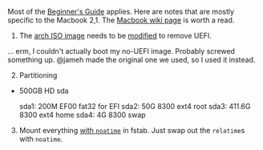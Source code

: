 Most of the [Beginner's Guide](https://wiki.archlinux.org/index.php/Beginners'_Guide) applies. Here are notes that are mostly specific to the Macbook 2,1. The [Macbook wiki page](https://wiki.archlinux.org/index.php/MacBook) is worth a read.

1) The [arch ISO image](https://www.archlinux.org/download/) needs to be [modified](https://wiki.archlinux.org/index.php/Unified_Extensible_Firmware_Interface#Remove_UEFI_boot_support_from_ISO) to remove UEFI.

... erm, I couldn't actually boot my no-UEFI image. Probably screwed something up. @jameh made the original one we used, so I used it instead.

2) Partitioning

* 500GB HD sda

  sda1: 200M   EF00 fat32 for EFI
  sda2: 50G    8300 ext4  root
  sda3: 411.6G 8300 ext4  home
  sda4: 4G     8300 swap


3) Mount everything [with `noatime`](https://wiki.archlinux.org/index.php/Pro_Audio#System_Configuration) in fstab. Just swap out the `relatime`s with `noatime`.
